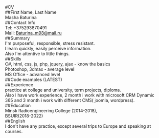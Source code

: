  #CV  
 ##First Name, Last Name  
   Masha Baturina  
##Contact Info  
   Tel: +375293870491  
   Mail: Baturina_m98@mail.ru  
##Summary  
   I'm purposeful, responsible, stress resistant.  
   I learn quickly, easily perceive information.  
   Also I'm attentive to little things.  
##Skills  
   C#, html, css, js, php, jquery, ajax - know the basics  
   Photoshop, 3dmax - average level  
   MS Office - advanced level  
##Code examples (LATEST)  
##Experience   
   practice at college and university, term projects, diploma.  
   Also I have work experience, 2 month i work with microsoft CRM Dynamic 365 and 3 month i work with different CMS( joomla, wordpress).  
##Education   
   Minsk Radioengineering College (2014-2018),  
   BSUIR(2018-2022)  
##English  
   I don't have any practice, except several trips to Europe and speaking at courses.  
